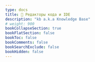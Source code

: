 ```yaml
---
type: docs
title: 📁 Редакторы кода и IDE
description: "kb a.k.a Knowledge Base"
# weight: 900
bookCollapseSection: true
bookFlatSection: false
bookToc: false
bookComments: false
bookSearchExclude: false
bookHidden: false
---
```

